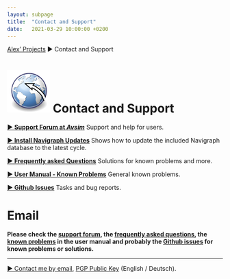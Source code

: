 ```yaml
---
layout: subpage
title:  "Contact and Support"
date:   2021-03-29 10:00:00 +0200
---
```

[Alex’ Projects](index.html) ► Contact and Support

# ![Little Navmap](assets/images/navroute.png) Contact and Support

[**► Support Forum at _Avsim_**](https://www.avsim.com/forum/780-little-navmap-little-navconnect-little-logbook-support-forum) Support and help for users.

[**► Install Navigraph Updates**](littlenavmap_navigraph.html) Shows how to update the included Navigraph database to the latest cycle.

[**► Frequently asked Questions**](littlenavmap-faq.html) Solutions for known problems and more.

[**► User Manual - Known Problems**](https://www.littlenavmap.org/manuals/littlenavmap/release/2.6/en/APPENDIX.html#problems) General known problems.

[**► Github Issues**](https://github.com/albar965/littlenavmap/issues) Tasks and bug reports.

# Email

**Please check the [support forum](https://www.avsim.com/forum/780-little-navmap-little-navconnect-little-logbook-support-forum),
the [frequently asked questions](littlenavmap-faq.html), the [known problems](https://www.littlenavmap.org/manuals/littlenavmap/release/2.6/en/APPENDIX.html#problems) in the user manual and probably the [Github issues](https://github.com/albar965/littlenavmap/issues)
for known problems or solutions.**

----

<a href="alex AT littlenavmap DOT org"
   rel="nofollow"
   onclick="this.href='mailto:' + 'alex' + '@' + 'little' + 'nav' + 'map' + '.' + 'org'"
   onmouseleave="this.href='alex AT littlenavmap DOT org'"><span class="bold">► Contact me by email</span></a>,
<a rel="pgpkey" href="alex@littlenavmap.org.pubkey.asc">PGP Public Key</a> (English / Deutsch).

